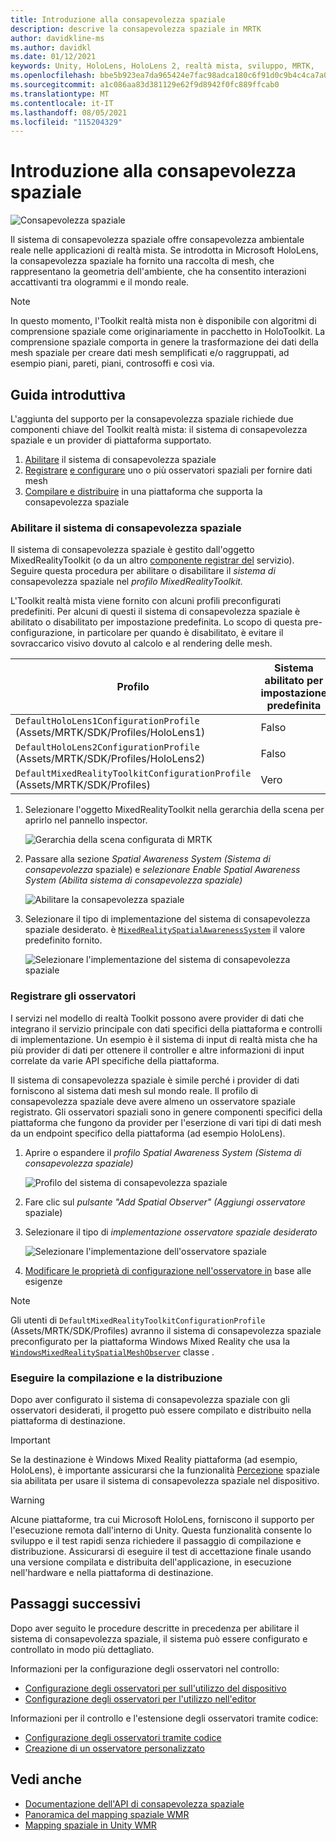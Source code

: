 ```yaml
---
title: Introduzione alla consapevolezza spaziale
description: descrive la consapevolezza spaziale in MRTK
author: davidkline-ms
ms.author: davidkl
ms.date: 01/12/2021
keywords: Unity, HoloLens, HoloLens 2, realtà mista, sviluppo, MRTK,
ms.openlocfilehash: bbe5b923ea7da965424e7fac98adca180c6f91d0c9b4c4ca7a0477e301c362f9
ms.sourcegitcommit: a1c086aa83d381129e62f9d8942f0fc889ffcab0
ms.translationtype: MT
ms.contentlocale: it-IT
ms.lasthandoff: 08/05/2021
ms.locfileid: "115204329"
---
```

# <a name="spatial-awareness-getting-started"></a>Introduzione alla consapevolezza spaziale

![Consapevolezza spaziale](../images/spatial-awareness/MRTK_SpatialAwareness_Main.png)

Il sistema di consapevolezza spaziale offre consapevolezza ambientale reale nelle applicazioni di realtà mista. Se introdotta in Microsoft HoloLens, la consapevolezza spaziale ha fornito una raccolta di mesh, che rappresentano la geometria dell'ambiente, che ha consentito interazioni accattivanti tra ologrammi e il mondo reale.

> [!NOTE]
> In questo momento, l'Toolkit realtà mista non è disponibile con algoritmi di comprensione spaziale come originariamente in pacchetto in HoloToolkit. La comprensione spaziale comporta in genere la trasformazione dei dati della mesh spaziale per creare dati mesh semplificati e/o raggruppati, ad esempio piani, pareti, piani, controsoffi e così via.

## <a name="getting-started"></a>Guida introduttiva

L'aggiunta del supporto per la consapevolezza spaziale richiede due componenti chiave del Toolkit realtà mista: il sistema di consapevolezza spaziale e un provider di piattaforma supportato.

1. [Abilitare](#enable-the-spatial-awareness-system) il sistema di consapevolezza spaziale
2. [Registrare](#register-observers) [e configurare](configuring-spatial-awareness-mesh-observer.md) uno o più osservatori spaziali per fornire dati mesh
3. [Compilare e distribuire](#build-and-deploy) in una piattaforma che supporta la consapevolezza spaziale

### <a name="enable-the-spatial-awareness-system"></a>Abilitare il sistema di consapevolezza spaziale

Il sistema di consapevolezza spaziale è gestito dall'oggetto MixedRealityToolkit (o da un altro [componente registrar del](xref:Microsoft.MixedReality.Toolkit.IMixedRealityServiceRegistrar) servizio). Seguire questa procedura per abilitare o disabilitare il *sistema di* consapevolezza spaziale nel *profilo MixedRealityToolkit.*

L'Toolkit realtà mista viene fornito con alcuni profili preconfigurati predefiniti. Per alcuni di questi il sistema di consapevolezza spaziale è abilitato o disabilitato per impostazione predefinita. Lo scopo di questa pre-configurazione, in particolare per quando è disabilitato, è evitare il sovraccarico visivo dovuto al calcolo e al rendering delle mesh.

| Profilo | Sistema abilitato per impostazione predefinita |
| --- | --- |
| `DefaultHoloLens1ConfigurationProfile` (Assets/MRTK/SDK/Profiles/HoloLens1) | Falso |
| `DefaultHoloLens2ConfigurationProfile` (Assets/MRTK/SDK/Profiles/HoloLens2) | Falso |
| `DefaultMixedRealityToolkitConfigurationProfile` (Assets/MRTK/SDK/Profiles) | Vero |

1. Selezionare l'oggetto MixedRealityToolkit nella gerarchia della scena per aprirlo nel pannello inspector.

    ![Gerarchia della scena configurata di MRTK](../images/MRTK_ConfiguredHierarchy.png)

1. Passare alla sezione *Spatial Awareness System (Sistema di consapevolezza* spaziale) e *selezionare Enable Spatial Awareness System (Abilita sistema di consapevolezza spaziale)*

    ![Abilitare la consapevolezza spaziale](../images/spatial-awareness/MRTKConfig_SpatialAwareness.png)

1. Selezionare il tipo di implementazione del sistema di consapevolezza spaziale desiderato. è [`MixedRealitySpatialAwarenessSystem`](xref:Microsoft.MixedReality.Toolkit.SpatialAwareness.MixedRealitySpatialAwarenessSystem) il valore predefinito fornito.

    ![Selezionare l'implementazione del sistema di consapevolezza spaziale](../images/spatial-awareness/SpatialAwarenessSelectSystemType.png)

### <a name="register-observers"></a>Registrare gli osservatori

I servizi nel modello di [](../../architecture/systems-extensions-providers.md) realtà Toolkit possono avere provider di dati che integrano il servizio principale con dati specifici della piattaforma e controlli di implementazione. Un esempio è il sistema di [](../input/input-providers.md) input di realtà mista che ha più provider di dati per ottenere il controller e altre informazioni di input correlate da varie API specifiche della piattaforma.

Il sistema di consapevolezza spaziale è simile perché i provider di dati forniscono al sistema dati mesh sul mondo reale. Il profilo di consapevolezza spaziale deve avere almeno un osservatore spaziale registrato. Gli osservatori spaziali sono in genere componenti specifici della piattaforma che fungono da provider per l'eserzione di vari tipi di dati mesh da un endpoint specifico della piattaforma (ad esempio HoloLens).

1. Aprire o espandere il *profilo Spatial Awareness System (Sistema di consapevolezza spaziale)*

    ![Profilo del sistema di consapevolezza spaziale](../images/spatial-awareness/SpatialAwarenessProfile.png)

1. Fare clic sul *pulsante "Add Spatial Observer" (Aggiungi osservatore* spaziale)
1. Selezionare il tipo di *implementazione osservatore spaziale desiderato*

    ![Selezionare l'implementazione dell'osservatore spaziale](../images/spatial-awareness/SpatialAwarenessSelectObserver.png)

1. [Modificare le proprietà di configurazione nell'osservatore in](configuring-spatial-awareness-mesh-observer.md) base alle esigenze

> [!NOTE]
> Gli utenti di `DefaultMixedRealityToolkitConfigurationProfile` (Assets/MRTK/SDK/Profiles) avranno il sistema di consapevolezza spaziale preconfigurato per la piattaforma Windows Mixed Reality che usa la [`WindowsMixedRealitySpatialMeshObserver`](xref:Microsoft.MixedReality.Toolkit.WindowsMixedReality.SpatialAwareness.WindowsMixedRealitySpatialMeshObserver) classe .

### <a name="build-and-deploy"></a>Eseguire la compilazione e la distribuzione

Dopo aver configurato il sistema di consapevolezza spaziale con gli osservatori desiderati, il progetto può essere compilato e distribuito nella piattaforma di destinazione.

> [!IMPORTANT]
> Se la destinazione è Windows Mixed Reality piattaforma (ad esempio, HoloLens), è importante assicurarsi che la funzionalità [Percezione](/windows/mixed-reality/spatial-mapping-in-unity) spaziale sia abilitata per usare il sistema di consapevolezza spaziale nel dispositivo.

> [!WARNING]
> Alcune piattaforme, tra cui Microsoft HoloLens, forniscono il supporto per l'esecuzione remota dall'interno di Unity. Questa funzionalità consente lo sviluppo e il test rapidi senza richiedere il passaggio di compilazione e distribuzione. Assicurarsi di eseguire il test di accettazione finale usando una versione compilata e distribuita dell'applicazione, in esecuzione nell'hardware e nella piattaforma di destinazione.

## <a name="next-steps"></a>Passaggi successivi

Dopo aver seguito le procedure descritte in precedenza per abilitare il sistema di consapevolezza spaziale, il sistema può essere configurato e controllato in modo più dettagliato.

Informazioni per la configurazione degli osservatori nel controllo:

- [Configurazione degli osservatori per sull'utilizzo del dispositivo](configuring-spatial-awareness-mesh-observer.md)
- [Configurazione degli osservatori per l'utilizzo nell'editor](spatial-object-mesh-observer.md)

Informazioni per il controllo e l'estensione degli osservatori tramite codice:

- [Configurazione degli osservatori tramite codice](usage-guide.md)
- [Creazione di un osservatore personalizzato](create-data-provider.md)

## <a name="see-also"></a>Vedi anche

- [Documentazione dell'API di consapevolezza spaziale](xref:Microsoft.MixedReality.Toolkit.SpatialAwareness)
- [Panoramica del mapping spaziale WMR](/windows/mixed-reality/spatial-mapping)
- [Mapping spaziale in Unity WMR](/windows/mixed-reality/spatial-mapping-in-unity)
